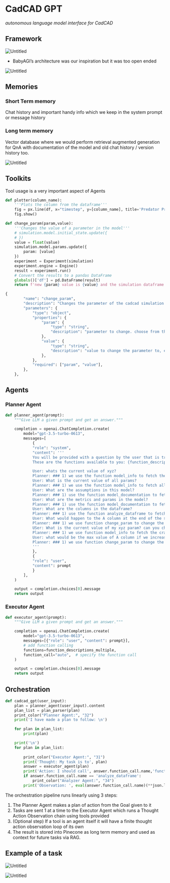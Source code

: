 # CadCAD GPT

*autonomous language model interface for CadCAD*


## Framework

![Untitled](CadCAD%20GPT%20bda67190a41c4e0b939bc2f8b626fc40/Untitled.png)

- BabyAGI’s architecture was our inspiration but it was too open ended

![Untitled](CadCAD%20GPT%20bda67190a41c4e0b939bc2f8b626fc40/Untitled%201.png)

## Memories

### Short Term memory

Chat history and important handy info which we keep in the system prompt or message history

### Long term memory

Vector database where we would perform retrieval augmented generation for QnA with documentation of the model and old chat history / version history too. 

![Untitled](CadCAD%20GPT%20bda67190a41c4e0b939bc2f8b626fc40/Untitled%202.png)

## Toolkits

Tool usage is a very important aspect of Agents 

```python
def plotter(column_name):
    '''Plots the column from the dataframe'''
    fig = px.line(df, x="timestep", y=[column_name], title='Predator Prey Model')
    fig.show()
```

```python
def change_param(param,value):
    '''Changes the value of a parameter in the model'''
    # simulation.model.initial_state.update({
    # })
    value = float(value)
    simulation.model.params.update({
        param: [value]
    })
    experiment = Experiment(simulation)
    experiment.engine = Engine()
    result = experiment.run()
    # Convert the results to a pandas DataFrame
    globals()['df'] = pd.DataFrame(result)
    return f'new {param} value is {value} and the simulation dataframe is updated'
```

```python
{
        "name": "change_param",
        "description": "Changes the parameter of the cadcad simulation and returns dataframe as a global object. The parameter must be in this list:" + str(model.params.keys()),
        "parameters": {
            "type": "object",
            "properties": {
                "param": {
                    "type": "string",
                    "description": "parameter to change. choose from the list" + str(model.params.keys()),
                },
                "value": {
                    "type": "string",
                    "description": "value to change the parameter to, eg. 0.1",
                },
            },
            "required": ["param", "value"],
        },
    },
```

## Agents

### Planner Agent

```python
def planner_agent(prompt):
    """Give LLM a given prompt and get an answer."""

    completion = openai.ChatCompletion.create(
        model="gpt-3.5-turbo-0613",
        messages=[
            {
            "role": "system",
            "content": '''
            You will be provided with a question by the user that is trying to run a cadcad python model. Your job is to provide the set of actions to take to get to the answer using only the functions available.
            These are the functions available to you: {function_descriptions_multiple}. always remember to start and end plan with ###. Dont give the user any information other than the plan and only use the functions to get to the solution.

            User: whats the current value of xyz?
            Planner: ### 1) we use the function model_info to fetch the xyz parameter ###
            User: What is the current value of all params?
            Planner: ### 1) we use the function model_info to fetch all the parameters ###
            User: What are the assumptions in this model?
            Planner: ### 1) use the function model_documentation to fetch the assumptions in this model. ###
            User: What are the metrics and params in the model?
            Planner: ### 1) use the function model_documentation to fetch the metrics and params in the model. ###
            User: What are the columns in the dataframe?
            Planner: ### 1) use the function analyze_dataframe to fetch the columns in the dataframe. ###
            User: What would happen to the A column at the end of the simulation if my xyz param was 20?
            Planner: ### 1) we use function change_param to change the xyz parameter to 20 .\n 2) we use function analyze_dataframe to get the A at the end of the simulation. ###
            USer: What is the current value of my xyz param? can you change it to 50 and tell me what the A column at the end of the simulation would be?
            Planner: ### 1) we use function model_info to fetch the crash_chance parameter. \n 2) we use function change_param to change the xyz parameter to 50 .\n 3) we use function analyze_dataframe to get the A at the end of the simulation. ###
            User: what would be the max value of A column if we increase the xyz param to 2?
            Planner: ### 1) we use function change_param to change the xyz parameter to 2 .\n 2) we use function analyze_dataframe to get the max value of A column. ###
            '''
            },
            {
            "role": "user",
            "content": prompt
            }
        ],
    )

    output = completion.choices[0].message
    return output
```

### Executor Agent

```python
def executor_agent(prompt):
    """Give LLM a given prompt and get an answer."""

    completion = openai.ChatCompletion.create(
        model="gpt-3.5-turbo-0613",
        messages=[{"role": "user", "content": prompt}],
        # add function calling
        functions=function_descriptions_multiple,
        function_call="auto",  # specify the function call
    )

    output = completion.choices[0].message
    return output
```

## Orchestration

```python
def cadcad_gpt(user_input):
    plan = planner_agent(user_input).content
    plan_list = plan_parser(plan)
    print_color("Planner Agent:", "32")
    print('I have made a plan to follow: \n')

    for plan in plan_list:
        print(plan)

    print('\n')
    for plan in plan_list:
        
        print_color("Executor Agent:", "31")
        print('Thought: My task is to', plan)
        answer = executor_agent(plan)
        print('Action: I should call', answer.function_call.name,'function with these' , json.loads(answer.function_call.arguments),'arguments')
        if answer.function_call.name == 'analyze_dataframe':
            print_color("Analyzer Agent:", "34")
        print('Observation: ', eval(answer.function_call.name)(**json.loads(answer.function_call.arguments)))
```

The orchestration pipeline runs linearly using 3 steps:

1. The Planner Agent makes a plan of action from the Goal given to it
2. Tasks are sent 1 at a time to the Executor Agent which runs a Thought Action Observation chain using tools provided
3. (Optional step) If a tool is an agent itself it will have a finite thought action observation loop of its own
4. The result is stored into Pinecone as long term memory and used as context for future tasks via RAG.

## Example of a task

![Untitled](CadCAD%20GPT%20bda67190a41c4e0b939bc2f8b626fc40/Untitled%203.png)

![Untitled](CadCAD%20GPT%20bda67190a41c4e0b939bc2f8b626fc40/Untitled%204.png)